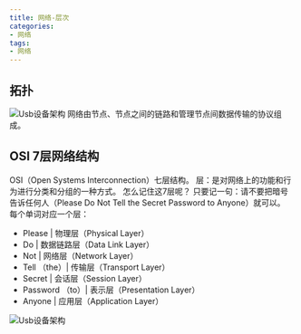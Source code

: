 ```yaml
---
title: 网络-层次
categories: 
- 网络
tags:
- 网络
---
```



## 拓扑

![Usb设备架构](/images/网络/网络拓扑.png)
网络由节点、节点之间的链路和管理节点间数据传输的协议组成。


## OSI 7层网络结构
OSI（Open Systems Interconnection）七层结构。
层：是对网络上的功能和行为进行分类和分组的一种方式。
怎么记住这7层呢？
只要记一句：请不要把暗号告诉任何人（Please Do Not Tell the Secret Password to Anyone）就可以。
每个单词对应一个层：
- Please | 物理层（Physical Layer）
- Do | 数据链路层（Data Link Layer）
- Not | 网络层（Network Layer）
- Tell （the）| 传输层（Transport Layer）
- Secret | 会话层（Session Layer）
- Password （to）| 表示层（Presentation Layer）
- Anyone | 应用层（Application Layer）

![Usb设备架构](/images/网络/osi-7层网络结构.png)
